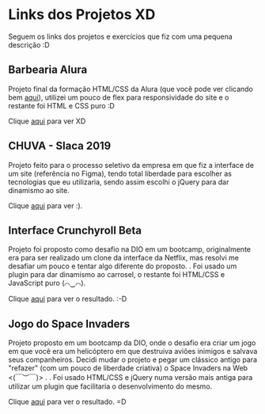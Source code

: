 # Links dos Projetos XD

Seguem os links dos projetos e exercícios que fiz com uma pequena descrição :D

## Barbearia Alura

Projeto final da formação HTML/CSS da Alura (que você pode ver clicando bem [aqui]()), utilizei um pouco de flex para responsividade do site e o restante foi HTML e CSS puro :D

Clique [aqui]() para ver XD

## CHUVA - Slaca 2019

Projeto feito para o processo seletivo da empresa em que fiz a interface de um site (referência no Figma), tendo total liberdade para escolher as tecnologias que eu utilizaria, sendo assim escolhi o jQuery para dar dinamismo ao site. 

Clique [aqui](https://space-invaders-eo21smmsp-pedrow21.vercel.app/) para ver :).


## Interface Crunchyroll Beta

Projeto foi proposto como desafio na DIO em um bootcamp, originalmente era para ser realizado um clone da interface da Netflix, mas resolvi me desafiar um pouco e tentar algo diferente do proposto.
.
Foi usado um plugin para dar dinamismo ao carrosel, o restante foi HTML/CSS e JavaScript puro (⌒‿⌒).

Clique [aqui]() para ver o resultado. :-D 

## Jogo do Space Invaders

Projeto proposto em um bootcamp da DIO, onde o desafio era criar um jogo em que você era um helicóptero em que destruiva aviões inimigos e salvava seus companheiros. Decidi mudar o projeto e pegar um clássico antigo para "refazer" (com um pouco de liberdade criativa) o Space Invaders na Web <(￣︶￣)>	.
.
Foi usado HTML/CSS e jQuery numa versão mais antiga para utilizar um plugin que facilitaria o desenvolvimento do mesmo.

Clique [aqui](https://space-invaders-eo21smmsp-pedrow21.vercel.app/) para ver o resultado. =D 